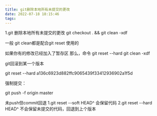 ```yaml
---
title: git删除本地所有未提交的更改
date: 2022-07-18 18:15:46
tags:
---
```


1.git
删除本地所有未提交的更改
git checkout . && git clean -xdf

一般 git clean都是配合git reset 使用的

如果你有的修改已经加入了暂存区
那么，命令
git reset --hard
git clean -xdf

git回滚到某一个版本

git reset --hard a136c6923d882ffc9065439f33412936902a1f5d

强制提交：

git push -f origin master

未push但commit回退
1.git reset --soft HEAD^
会保留代码
2.git reset --hard HEAD^
不会保留未提交的代码，回退到上个版本

